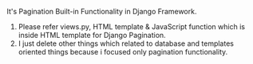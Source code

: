 It's Pagination Built-in Functionality in Django Framework.
1) Please refer views.py, HTML template & JavaScript function which is inside HTML template for Django Pagination.
2) I just delete other things which related to database and templates oriented things because i focused only pagination functionality.

